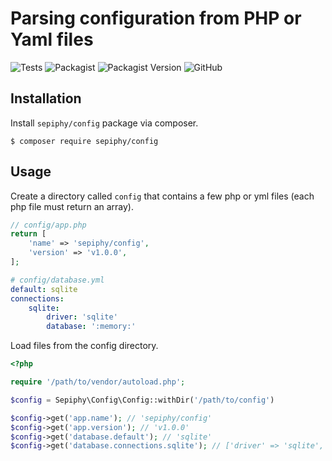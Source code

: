 # Parsing configuration from PHP or Yaml files

![Tests](https://img.shields.io/github/workflow/status/sepiphy/config/tests?label=tests)
![Packagist](https://img.shields.io/packagist/dt/sepiphy/config.svg)
![Packagist Version](https://img.shields.io/packagist/v/sepiphy/config.svg?label=version)
![GitHub](https://img.shields.io/github/license/sepiphy/config.svg)

## Installation

Install `sepiphy/config` package via composer.

    $ composer require sepiphy/config

## Usage

Create a directory called `config` that contains a few php or yml files (each php file must return an array).

```php
// config/app.php
return [
    'name' => 'sepiphy/config',
    'version' => 'v1.0.0',
];
```

```yaml
# config/database.yml
default: sqlite
connections:
    sqlite:
        driver: 'sqlite'
        database: ':memory:'
```

Load files from the config directory.

```php
<?php

require '/path/to/vendor/autoload.php';

$config = Sepiphy\Config\Config::withDir('/path/to/config')

$config->get('app.name'); // 'sepiphy/config'
$config->get('app.version'); // 'v1.0.0'
$config->get('database.default'); // 'sqlite'
$config->get('database.connections.sqlite'); // ['driver' => 'sqlite', 'database' => ':memory:']
```

